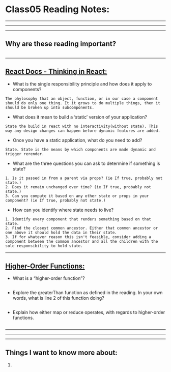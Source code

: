 # **Class05 Reading Notes:**
---
---
---
## Why are these reading important?

```
```

---

## [**React Docs - Thinking in React:**](https://reactjs.org/docs/thinking-in-react.html)

* What is the single responsibility principle and how does it apply to components?

```
The phylosophy that an object, function, or in our case a component should do only one thing. It it grows to do multiple things, then it should be broken up into subcomponents.
```

* What does it mean to build a ‘static’ version of your application?

```
State the build in react with no interactivity(without state). This way any design changes can happen before dynamic features are added.
```

* Once you have a static application, what do you need to add?

```
State. State is the means by which components are made dynamic and trigger rerender.
```

* What are the three questions you can ask to determine if something is state?

```
1. Is it passed in from a parent via props? (ie If true, probably not state.)
2. Does it remain unchanged over time? (ie If true, probably not state.)
3. Can you compute it based on any other state or props in your component? (ie If true, probably not state.)
```

* How can you identify where state needs to live?

```
1. Identify every component that renders something based on that state.
2. Find the closest common ancestor. Either that common ancestor or one above it should hold the data in their state.
3. If for whatever reason this isn't feasible, consider adding a component between the common ancestor and all the children with the sole responsibility to hold state.
```

---

## [**Higher-Order Functions:**](https://eloquentjavascript.net/05_higher_order.html#h_xxCc98lOBK)

* What is a “higher-order function”?

```
```

* Explore the greaterThan function as defined in the reading. In your own words, what is line 2 of this function doing?

```
```

* Explain how either map or reduce operates, with regards to higher-order functions.

```
```

---
---
---
## **Things I want to know more about:**

1. 

